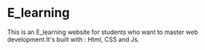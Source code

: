 # E_learning
This is an E_learning website for students who want to master web development.It's built with : Html, CSS and Js.
